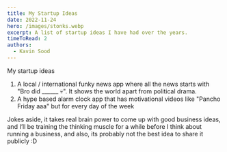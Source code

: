 ```yaml
---
title: My Startup Ideas
date: 2022-11-24
hero: /images/stonks.webp
excerpt: A list of startup ideas I have had over the years.
timeToRead: 2
authors:
  - Kavin Sood
---
```


My startup ideas

1. A local / international funky news app where all the news starts with "Bro did ______ 💀". It shows the world apart from political drama.
2. A hype based alarm clock app that has motivational videos like "Pancho Friday aaa" but for every day of the week

Jokes aside, it takes real brain power to come up with good business ideas, and I’ll be training the thinking muscle for a while before I think about running a business, and also, its probably not the best idea to share it publicly :D